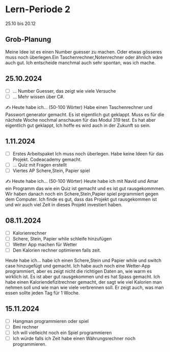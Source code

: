 # Lern-Periode 2

25.10 bis 20.12

## Grob-Planung


Meine Idee ist es einen Number guesser zu machen. Oder etwas gösseres muss noch überlegen.Ein Taschenrechner,Notenrechner oder ähnlich wäre auch gut. Ich entscheide manchmal auch sehr spontan, was ich mache.

## 25.10.2024

- [ ] ... Number Guesser, das zeigt wie viele Versuche 
- [ ] ... Mehr wissen über C#.

✍️ Heute habe ich... (50-100 Wörter) Habe einen Taschenrechner und Passwort generator gemacht. Es ist eigentlich gut geklappt. Muss es für die nächste Woche nochmal anschauen für das Modul 319 test. Es hat aber eigentlich gut geklappt, Ich hoffe es wird auch in der Zukunft so sein. 

## 1.11.2024

- [ ] Erstes Arbeitspaket Ich muss noch überlegen. Habe keine Ideen für das Projekt. Codeacademy gemacht.
- [ ] ... Quiz mit Fragen erstellt
- [ ] Viertes AP Schere,Stein, Papier spiel

✍️ Heute habe ich... (50-100 Wörter) Heute habe ich mit Navid und Amar ein Programm das wie ein Quiz ist gemacht und es ist gut rausgekommmen. Wir haben danach noch ein Schere,Stein,Papier spiel prgrammiert gegen dem Computer. Ich finde es gut, dass das Projekt gut rausgekommen ist und wir auch viel Zeit in dieses Projekt investiert haben.

## 08.11.2024
- [ ] Kalorienrechner
- [ ] Schere, Stein, Papier while schleife hinzufügen
- [ ] Wetter App machen für Wetter
- [ ] Den Kalorien rechner optimieren falls zeit.

Heute habe ich... habe ich einen Schere,Stein und Papier while und switch case hinzugefügt und gemacht. Ich habe auch noch eine Wetter-App programmiert, aber es zeigt nicht die richtigen Daten an, wie warm es wirklich ist. Es ist aber gut rausgekommen und es hat Spass gemacht. Ich habe einen Kaloriendefizitrechner gemacht, der sagt wie viel Kalorien man nehmen soll und wie man wie viele verbrennen soll. Er zeigt auch, was man essen sollte jeden Tag für 1 Woche.

## 15.11.2024

- [ ] Hangman programmieren oder spiel
- [ ] Bmi rechner
- [ ] Ich will vielleicht noch ein Spiel programmieren
- [ ] Ich würde falls ich Zeit habe einen Währungsrechner noch programmieren.
